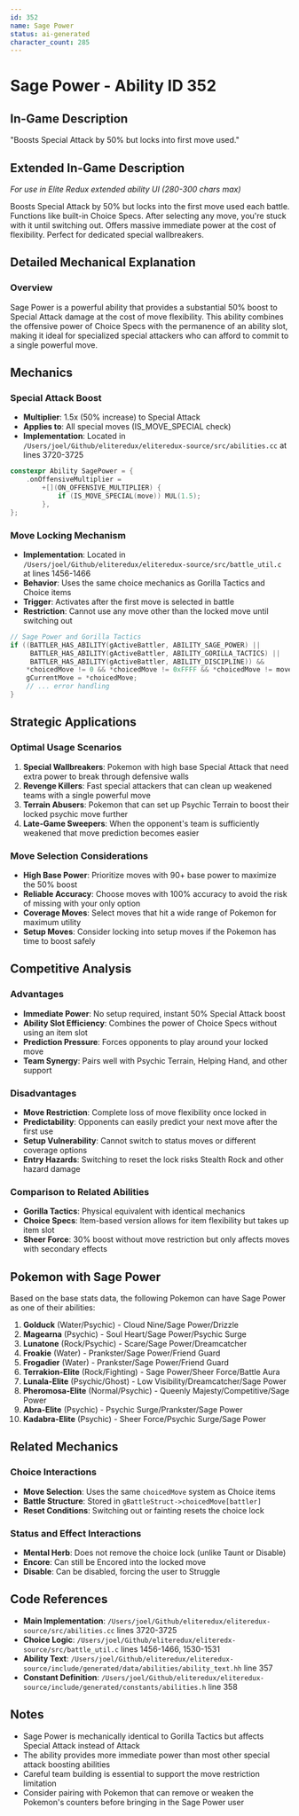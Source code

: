 ```yaml
---
id: 352
name: Sage Power
status: ai-generated
character_count: 285
---
```


# Sage Power - Ability ID 352

## In-Game Description
"Boosts Special Attack by 50% but locks into first move used."

## Extended In-Game Description
*For use in Elite Redux extended ability UI (280-300 chars max)*

Boosts Special Attack by 50% but locks into the first move used each battle. Functions like built-in Choice Specs. After selecting any move, you're stuck with it until switching out. Offers massive immediate power at the cost of flexibility. Perfect for dedicated special wallbreakers.

## Detailed Mechanical Explanation

### Overview

Sage Power is a powerful ability that provides a substantial 50% boost to Special Attack damage at the cost of move flexibility. This ability combines the offensive power of Choice Specs with the permanence of an ability slot, making it ideal for specialized special attackers who can afford to commit to a single powerful move.

## Mechanics

### Special Attack Boost
- **Multiplier**: 1.5x (50% increase) to Special Attack
- **Applies to**: All special moves (IS_MOVE_SPECIAL check)
- **Implementation**: Located in `/Users/joel/Github/eliteredux/eliteredux-source/src/abilities.cc` at lines 3720-3725

```cpp
constexpr Ability SagePower = {
    .onOffensiveMultiplier =
        +[](ON_OFFENSIVE_MULTIPLIER) {
            if (IS_MOVE_SPECIAL(move)) MUL(1.5);
        },
};
```

### Move Locking Mechanism
- **Implementation**: Located in `/Users/joel/Github/eliteredux/eliteredux-source/src/battle_util.c` at lines 1456-1466
- **Behavior**: Uses the same choice mechanics as Gorilla Tactics and Choice items
- **Trigger**: Activates after the first move is selected in battle
- **Restriction**: Cannot use any move other than the locked move until switching out

```c
// Sage Power and Gorilla Tactics
if ((BATTLER_HAS_ABILITY(gActiveBattler, ABILITY_SAGE_POWER) || 
     BATTLER_HAS_ABILITY(gActiveBattler, ABILITY_GORILLA_TACTICS) ||
     BATTLER_HAS_ABILITY(gActiveBattler, ABILITY_DISCIPLINE)) &&
    *choicedMove != 0 && *choicedMove != 0xFFFF && *choicedMove != move) {
    gCurrentMove = *choicedMove;
    // ... error handling
}
```

## Strategic Applications

### Optimal Usage Scenarios
1. **Special Wallbreakers**: Pokemon with high base Special Attack that need extra power to break through defensive walls
2. **Revenge Killers**: Fast special attackers that can clean up weakened teams with a single powerful move
3. **Terrain Abusers**: Pokemon that can set up Psychic Terrain to boost their locked psychic move further
4. **Late-Game Sweepers**: When the opponent's team is sufficiently weakened that move prediction becomes easier

### Move Selection Considerations
- **High Base Power**: Prioritize moves with 90+ base power to maximize the 50% boost
- **Reliable Accuracy**: Choose moves with 100% accuracy to avoid the risk of missing with your only option
- **Coverage Moves**: Select moves that hit a wide range of Pokemon for maximum utility
- **Setup Moves**: Consider locking into setup moves if the Pokemon has time to boost safely

## Competitive Analysis

### Advantages
- **Immediate Power**: No setup required, instant 50% Special Attack boost
- **Ability Slot Efficiency**: Combines the power of Choice Specs without using an item slot
- **Prediction Pressure**: Forces opponents to play around your locked move
- **Team Synergy**: Pairs well with Psychic Terrain, Helping Hand, and other support

### Disadvantages
- **Move Restriction**: Complete loss of move flexibility once locked in
- **Predictability**: Opponents can easily predict your next move after the first use
- **Setup Vulnerability**: Cannot switch to status moves or different coverage options
- **Entry Hazards**: Switching to reset the lock risks Stealth Rock and other hazard damage

### Comparison to Related Abilities
- **Gorilla Tactics**: Physical equivalent with identical mechanics
- **Choice Specs**: Item-based version allows for item flexibility but takes up item slot
- **Sheer Force**: 30% boost without move restriction but only affects moves with secondary effects

## Pokemon with Sage Power

Based on the base stats data, the following Pokemon can have Sage Power as one of their abilities:

1. **Golduck** (Water/Psychic) - Cloud Nine/Sage Power/Drizzle
2. **Magearna** (Psychic) - Soul Heart/Sage Power/Psychic Surge
3. **Lunatone** (Rock/Psychic) - Scare/Sage Power/Dreamcatcher
4. **Froakie** (Water) - Prankster/Sage Power/Friend Guard
5. **Frogadier** (Water) - Prankster/Sage Power/Friend Guard
6. **Terrakion-Elite** (Rock/Fighting) - Sage Power/Sheer Force/Battle Aura
7. **Lunala-Elite** (Psychic/Ghost) - Low Visibility/Dreamcatcher/Sage Power
8. **Pheromosa-Elite** (Normal/Psychic) - Queenly Majesty/Competitive/Sage Power
9. **Abra-Elite** (Psychic) - Psychic Surge/Prankster/Sage Power
10. **Kadabra-Elite** (Psychic) - Sheer Force/Psychic Surge/Sage Power

## Related Mechanics

### Choice Interactions
- **Move Selection**: Uses the same `choicedMove` system as Choice items
- **Battle Structure**: Stored in `gBattleStruct->choicedMove[battler]`
- **Reset Conditions**: Switching out or fainting resets the choice lock

### Status and Effect Interactions
- **Mental Herb**: Does not remove the choice lock (unlike Taunt or Disable)
- **Encore**: Can still be Encored into the locked move
- **Disable**: Can be disabled, forcing the user to Struggle

## Code References

- **Main Implementation**: `/Users/joel/Github/eliteredux/eliteredux-source/src/abilities.cc` lines 3720-3725
- **Choice Logic**: `/Users/joel/Github/eliteredux/eliteredx-source/src/battle_util.c` lines 1456-1466, 1530-1531
- **Ability Text**: `/Users/joel/Github/eliteredux/eliteredux-source/include/generated/data/abilities/ability_text.hh` line 357
- **Constant Definition**: `/Users/joel/Github/eliteredux/eliteredux-source/include/generated/constants/abilities.h` line 358

## Notes

- Sage Power is mechanically identical to Gorilla Tactics but affects Special Attack instead of Attack
- The ability provides more immediate power than most other special attack boosting abilities
- Careful team building is essential to support the move restriction limitation
- Consider pairing with Pokemon that can remove or weaken the Pokemon's counters before bringing in the Sage Power user

